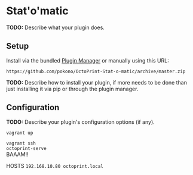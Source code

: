 # Stat'o'matic

**TODO:** Describe what your plugin does.

## Setup

Install via the bundled [Plugin Manager](https://github.com/foosel/OctoPrint/wiki/Plugin:-Plugin-Manager)
or manually using this URL:

    https://github.com/pokono/OctoPrint-Stat-o-matic/archive/master.zip

**TODO:** Describe how to install your plugin, if more needs to be done than just installing it via pip or through
the plugin manager.

## Configuration

**TODO:** Describe your plugin's configuration options (if any).



`vagrant up`

`vagrant ssh`  
`octoprint-serve`  
BAAAM!!

HOSTS
`192.168.10.80 octoprint.local`
